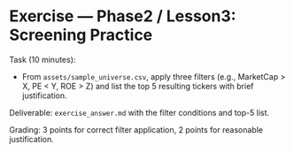 # Exercise — Phase2 / Lesson3: Screening Practice

Task (10 minutes):
- From `assets/sample_universe.csv`, apply three filters (e.g., MarketCap > X, PE < Y, ROE > Z) and list the top 5 resulting tickers with brief justification.

Deliverable: `exercise_answer.md` with the filter conditions and top-5 list.

Grading: 3 points for correct filter application, 2 points for reasonable justification.

